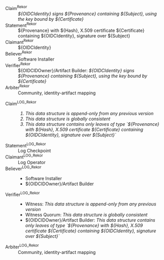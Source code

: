 <!--- This content generated with:
go run github.com/google/trillian/docs/claimantmodel/experimental/cmd/render@master --full_model_file ./docs/claimantmodel/rekor/provenance/full.yaml 
-->
<dl>
<dt>Claim<sup>Rekor</sup></dt>
<dd><i>${OIDCIdentity} signs ${Provenance} containing ${Subject}, using the key bound by ${Certificate}</i></dd>
<dt>Statement<sup>Rekor</sup></dt>
<dd>${Provenance} with ${Hash}, X.509 certificate ${Certificate} containing ${OIDCIdentity}, signature over ${Subject}</dd>
<dt>Claimant<sup>Rekor</sup></dt>
<dd>${OIDCIdentity}</dd>
<dt>Believer<sup>Rekor</sup></dt>
<dd>Software Installer</dd>
<dt>Verifier<sup>Rekor</sup></dt>
<dd>${OIDCIDOwner}/Artifact Builder: <i>${OIDCIdentity} signs ${Provenance} containing ${Subject}, using the key bound by ${Certificate}</i></dd>
<dt>Arbiter<sup>Rekor</sup></dt>
<dd>Community, identity-artifact mapping</dd>
</dl>
<dl>
<dt>Claim<sup>LOG_Rekor</sup></dt>
<dd><i><ol><li>This data structure is append-only from any previous version</li><li>This data structure is globally consistent</li><li>This data structure contains only leaves of type `${Provenance} with ${Hash}, X.509 certificate ${Certificate} containing ${OIDCIdentity}, signature over ${Subject}`</li></ol></i></dd>
<dt>Statement<sup>LOG_Rekor</sup></dt>
<dd>Log Checkpoint</dd>
<dt>Claimant<sup>LOG_Rekor</sup></dt>
<dd>Log Operator</dd>
<dt>Believer<sup>LOG_Rekor</sup></dt>
<dd><ul><li>Software Installer</li><li>${OIDCIDOwner}/Artifact Builder</li></ul></dd>
<dt>Verifier<sup>LOG_Rekor</sup></dt>
<dd><ul><li>Witness: <i>This data structure is append-only from any previous version</i></li><li>Witness Quorum: <i>This data structure is globally consistent</i></li><li>${OIDCIDOwner}/Artifact Builder: <i>This data structure contains only leaves of type `${Provenance} with ${Hash}, X.509 certificate ${Certificate} containing ${OIDCIdentity}, signature over ${Subject}`</i></li></ul></dd>
<dt>Arbiter<sup>LOG_Rekor</sup></dt>
<dd>Community, identity-artifact mapping</dd>
</dl>